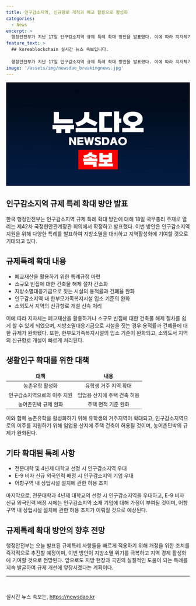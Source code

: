 ```yaml
---
title: 인구감소지역, 신규항로 개척과 폐교 활용으로 활성화
categories:
  - News
excerpt: >
  행정안전부가 지난 17일 인구감소지역 규제 특례 확대 방안을 발표했다. 이에 따라 지자체가 지방소멸 대응 사업으로 폐교재산을 활용할 수 있도록 허용되었으며, 건축물 철거 절차를 간소화하는 등 26건의 특례가 담겼다. 정부는 이를 통해 지방소멸 위기를 극복하고 지역경제 활성화를 도모할 계획이며, 관련 법령 개정을 즉각 추진할 것이라 밝혔다. 이에 대한 장관의 발언은 특례를 지속 발굴해 규제 개선에 앞장설 것이라고 전했다.
feature_text: >
  ## koreablockchain 실시간 뉴스 속보입니다.

  행정안전부가 지난 17일 인구감소지역 규제 특례 확대 방안을 발표했다. 이에 따라 지자체가 지방소멸 대응 사업으로 폐교재산을 활용할 수 있도록 허용되었으며, 건축물 철거 절차를 간소화하는 등 26건의 특례가 담겼다. 정부는 이를 통해 지방소멸 위기를 극복하고 지역경제 활성화를 도모할 계획이며, 관련 법령 개정을 즉각 추진할 것이라 밝혔다. 이에 대한 장관의 발언은 특례를 지속 발굴해 규제 개선에 앞장설 것이라고 전했다.
image: '/assets/img/newsdao_breakingnews.jpg'
---
```


<p><img src="/assets/img/newsdao_breakingnews.jpg" alt="koreablockchain 속보" /></p>

<h2 data-ke-size="size26"><b>인구감소지역 규제 특례 확대 방안 발표</b></h2>

<p data-ke-size="size16">한국 행정안전부는 인구감소지역 규제 특례 확대 방안에 대해 18일 국무총리 주재로 열리는 제42차 국정현안관계장관 회의에서 확정하고 발표했다. 이번 방안은 인구감소지역 지원을 위해 다양한 특례를 발표하여 지방소멸을 대비하고 지역활성화에 기여할 것으로 기대되고 있다.</p>

<h2 data-ke-size="size24"><b>규제특례 확대 내용</b></h2>

<ul>
<li>폐교재산을 활용하기 위한 특례규정 마련</li>
<li>소규모 빈집에 대한 건축물 해제 절차 간소화</li>
<li>지방소멸대응기금으로 짓는 시설의 용적률과 건폐율 완화</li>
<li>인구감소지역 내 한부모가족복지시설 입소 기준의 완화</li>
<li>소외도서 지역의 신규항로 개설 신속 처리</li>
</ul>

<p data-ke-size="size16">이에 따라 지자체는 폐교재산을 활용하거나 소규모 빈집에 대한 건축물 해제 절차를 쉽게 할 수 있게 되었으며, 지방소멸대응기금으로 시설을 짓는 경우 용적률과 건폐율에 대한 규제가 완화됐다. 또한, 한부모가족복지시설의 입소 기준이 완화되고, 소외도서 지역의 신규항로 개설이 빠르게 처리된다.</p>

<h2 data-ke-size="size24"><b>생활인구 확대를 위한 대책</b></h2>

<table>
<thead>
<tr>
<td style="text-align: center; height: 17px;"><b>대책</b></td>
<td style="text-align: center; height: 17px;"><b>내용</b></td>
</tr>
</thead>
<tbody>
<tr>
<td style="text-align: center; height: 17px;">농촌유학 활성화</td>
<td style="text-align: center; height: 17px;">유학생 거주 지역 확대</td>
</tr>
<tr>
<td style="text-align: center; height: 17px;">인구감소지역으로의 이주 지원</td>
<td style="text-align: center; height: 17px;">임업용 산지에 주택 건축 허용</td>
</tr>
<tr>
<td style="text-align: center; height: 17px;">농어촌민박 규제 완화</td>
<td style="text-align: center; height: 17px;">주택 면적 기준 완화</td>
</tr>
</tbody>
</table>

<p data-ke-size="size16">이와 함께 농촌유학을 활성화하기 위해 유학생의 거주지역이 확대되고, 인구감소지역으로의 이주를 지원하기 위해 임업용 산지에 주택 건축이 허용될 것이며, 농어촌민박의 규제가 완화된다.</p>

<h2 data-ke-size="size24"><b>기타 확대된 특례 사항</b></h2>

<ul>
<li>전문대학 및 4년제 대학교 선정 시 인구감소지역 우대</li>
<li>E-9 비자 신규 외국인력 배정 시 인구감소지역 기업 우대</li>
<li>어항구역 내 상업시설 설치에 관한 허용 조치</li>
</ul>

<p data-ke-size="size16">마지막으로, 전문대학과 4년제 대학교의 선정 시 인구감소지역을 우대하고, E-9 비자 신규 외국인력 배정 시에는 인구감소지역 소재 기업에 대해 가점이 부여될 것이며, 어항구역 내 상업시설 설치에 관한 허용 조치가 이뤄질 것으로 예상된다.</p>

<h2 data-ke-size="size24"><b>규제특례 확대 방안의 향후 전망</b></h2>

<p data-ke-size="size16">행정안전부는 오늘 발표된 규제특례 사항들을 빠르게 적용하기 위해 개정을 위한 조치를 즉각적으로 추진할 예정이며, 이번 방안이 지방소멸 위기를 극복하고 지역 경제 활성화에 기여할 것으로 전망된다. 앞으로도 지방 현장과 국민의 실질적인 도움이 되는 특례를 지속 발굴하여 규제 개선에 앞장서겠다는 계획이다.</p>

<hr>

<p data-ke-size="size16">&nbsp;</p>
실시간 뉴스 속보는, <a href="https://newsdao.kr" rel="dofollow">https://newsdao.kr</a>


